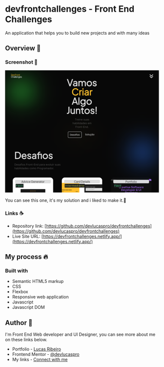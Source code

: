 # devfrontchallenges - Front End Challenges
An application that helps you to build new projects and with many ideas

## Overview 👋

### Screenshot 📲

![](./assets/screenshot.png)

You can see this one, it's my solution and i liked to make it.👋


### Links ☕

- Repository link: [https://github.com/devlucaspro/devfrontchallenges](https://github.com/devlucaspro/devfrontchallenges)
- Live Site URL: [https://devfrontchallenges.netlify.app/](https://devfrontchallenges.netlify.app/)

## My process 🔥

### Built with

- Semantic HTML5 markup
- CSS
- Flexbox
- Responsive web application
- Javascript
- Javascript DOM

## Author 👋

I'm Front End Web developer and UI Designer, you can see more about me on these links below.

- Portfolio - [Lucas Ribeiro](https://lucasrdev.netlify.app/)
- Frontend Mentor - [@devlucaspro](https://www.frontendmentor.io/profile/devlucaspro)
- My links - [Connect with me](https://devlucaslinks.netlify.app/)

